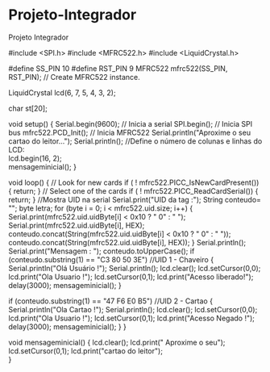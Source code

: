 # Projeto-Integrador
Projeto Integrador


#include <SPI.h>
#include <MFRC522.h>
#include <LiquidCrystal.h>
 
#define SS_PIN 10
#define RST_PIN 9
MFRC522 mfrc522(SS_PIN, RST_PIN);   // Create MFRC522 instance.
 
LiquidCrystal lcd(6, 7, 5, 4, 3, 2);
 
char st[20];
 
void setup()
{
  Serial.begin(9600);   // Inicia a serial
  SPI.begin();      // Inicia  SPI bus
  mfrc522.PCD_Init();   // Inicia MFRC522
  Serial.println("Aproxime o seu cartao do leitor...");
  Serial.println();
  //Define o número de colunas e linhas do LCD:  
  lcd.begin(16, 2);  
  mensageminicial();
}
 
void loop()
{
  // Look for new cards
  if ( ! mfrc522.PICC_IsNewCardPresent())
  {
    return;
  }
  // Select one of the cards
  if ( ! mfrc522.PICC_ReadCardSerial())
  {
    return;
  }
  //Mostra UID na serial
  Serial.print("UID da tag :");
  String conteudo= "";
  byte letra;
  for (byte i = 0; i < mfrc522.uid.size; i++)
  {
     Serial.print(mfrc522.uid.uidByte[i] < 0x10 ? " 0" : " ");
     Serial.print(mfrc522.uid.uidByte[i], HEX);
     conteudo.concat(String(mfrc522.uid.uidByte[i] < 0x10 ? " 0" : " "));
     conteudo.concat(String(mfrc522.uid.uidByte[i], HEX));
  }
  Serial.println();
  Serial.print("Mensagem : ");
  conteudo.toUpperCase();
  if (conteudo.substring(1) == "C3 80 50 3E") //UID 1 - Chaveiro
  {
    Serial.println("Olá Usuário !");
    Serial.println();
    lcd.clear();
    lcd.setCursor(0,0);
    lcd.print("Ola Usuario !");
    lcd.setCursor(0,1);
    lcd.print("Acesso liberado!");
    delay(3000);
    mensageminicial();
  }
 
  if (conteudo.substring(1) == "47 F6 E0 B5") //UID 2 - Cartao
  {
    Serial.println("Ola Cartao !");
    Serial.println();
    lcd.clear();
    lcd.setCursor(0,0);
    lcd.print("Ola Usuario !");
    lcd.setCursor(0,1);
    lcd.print("Acesso Negado !");
    delay(3000);
    mensageminicial();
  }
}
 
void mensageminicial()
{
  lcd.clear();
  lcd.print(" Aproxime o seu");  
  lcd.setCursor(0,1);
  lcd.print("cartao do leitor");  
}
